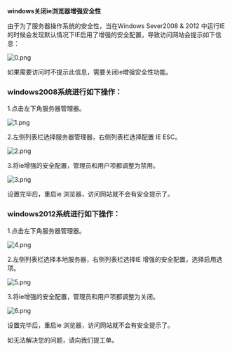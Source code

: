 **windows关闭ie浏览器增强安全性**

由于为了服务器操作系统的安全性，当在Windows Sever2008 & 2012 中运行IE的时候会发现默认情况下IE启用了增强的安全配置，导致访问网站会提示如下信息：

![0.png](https://img1.jcloudcs.com/cms/21253733-4c42-4afc-a6de-f1fee46f26b220171223095714.png)

如果需要访问时不提示此信息，需要关闭ie增强安全性功能。

### **windows2008系统进行如下操作：**

1.点击左下角服务器管理器。

![1.png](https://img1.jcloudcs.com/cms/7d46b82b-a0f8-4bfc-8ef3-3423bf4cf5d120171223095745.png)

2.左侧列表栏选择服务器管理器，右侧列表栏选择配置 IE ESC。

![2.png](https://img1.jcloudcs.com/cms/12ade5bd-57bd-419a-851b-7547236ca32320171223095757.png)

3.将ie增强的安全配置，管理员和用户项都调整为禁用。

![3.png](https://img1.jcloudcs.com/cms/32f99c48-3557-4752-a339-5329a318820620171223095808.png)

设置完毕后，重启ie 浏览器，访问网站就不会有安全提示了。

### **windows2012系统进行如下操作：**

1.点击左下角服务器管理器。

![4.png](https://img1.jcloudcs.com/cms/42558aa4-a09a-469b-b38d-aa812ab46fd720171223095818.png)

2.左侧列表栏选择本地服务器，右侧列表栏选择IE 增强的安全配置，选择启用选项。

![5.png](https://img1.jcloudcs.com/cms/90fc42f0-3155-49cd-8704-e6789dc4b31720171223095827.png)

3.将ie增强的安全配置，管理员和用户项都调整为关闭。

![6.png](https://img1.jcloudcs.com/cms/9957f46c-db68-4e31-bfb0-512e413f3b1120171223095836.png)

设置完毕后，重启ie 浏览器，访问网站就不会有安全提示了。

如无法解决您的问题，请向我们提工单。